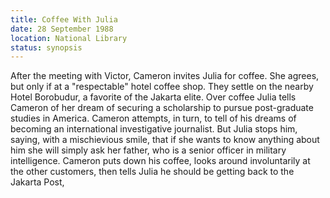 ```yaml
---
title: Coffee With Julia
date: 28 September 1988
location: National Library
status: synopsis
---
```


After the meeting with Victor, Cameron invites Julia for coffee. She agrees, but only if at a "respectable" hotel coffee shop. They settle on the nearby Hotel Borobudur, a favorite of the Jakarta elite. Over coffee Julia tells
Cameron of her dream of securing a scholarship to pursue post-graduate
studies in America. Cameron attempts, in turn, to tell of his dreams of
becoming an international investigative journalist. But Julia stops him,
saying, with a mischievious smile, that if she wants to know anything
about him she will simply ask her father, who is a senior officer in military
intelligence. Cameron puts down his coffee, looks around involuntarily at the other customers, then tells Julia he should be getting back to the Jakarta Post, 

